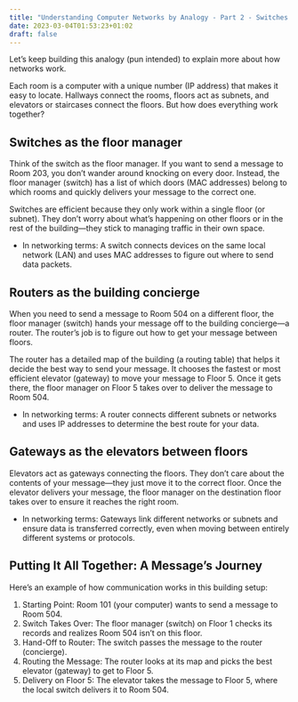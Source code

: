 ```yaml
---
title: "Understanding Computer Networks by Analogy - Part 2 - Switches and Routers"
date: 2023-03-04T01:53:23+01:02
draft: false
---
```


Let’s keep building this analogy (pun intended) to explain more about how networks work.

Each room is a computer with a unique number (IP address) that makes it easy to locate. Hallways connect the rooms, floors act as subnets, and elevators or staircases connect the floors. But how does everything work together?

## Switches as the floor manager

Think of the switch as the floor manager. If you want to send a message to Room 203, you don’t wander around knocking on every door. Instead, the floor manager (switch) has a list of which doors (MAC addresses) belong to which rooms and quickly delivers your message to the correct one.

Switches are efficient because they only work within a single floor (or subnet). They don’t worry about what’s happening on other floors or in the rest of the building—they stick to managing traffic in their own space.

* In networking terms: A switch connects devices on the same local network (LAN) and uses MAC addresses to figure out where to send data packets.

## Routers as the building concierge

When you need to send a message to Room 504 on a different floor, the floor manager (switch) hands your message off to the building concierge—a router. The router’s job is to figure out how to get your message between floors.

The router has a detailed map of the building (a routing table) that helps it decide the best way to send your message. It chooses the fastest or most efficient elevator (gateway) to move your message to Floor 5. Once it gets there, the floor manager on Floor 5 takes over to deliver the message to Room 504.

* In networking terms: A router connects different subnets or networks and uses IP addresses to determine the best route for your data.

## Gateways as the elevators between floors

Elevators act as gateways connecting the floors. They don’t care about the contents of your message—they just move it to the correct floor. Once the elevator delivers your message, the floor manager on the destination floor takes over to ensure it reaches the right room.

* In networking terms: Gateways link different networks or subnets and ensure data is transferred correctly, even when moving between entirely different systems or protocols.

## Putting It All Together: A Message’s Journey

Here’s an example of how communication works in this building setup:

1.	Starting Point: Room 101 (your computer) wants to send a message to Room 504.
2.	Switch Takes Over: The floor manager (switch) on Floor 1 checks its records and realizes Room 504 isn’t on this floor.
3.	Hand-Off to Router: The switch passes the message to the router (concierge).
4.	Routing the Message: The router looks at its map and picks the best elevator (gateway) to get to Floor 5.
5.	Delivery on Floor 5: The elevator takes the message to Floor 5, where the local switch delivers it to Room 504.